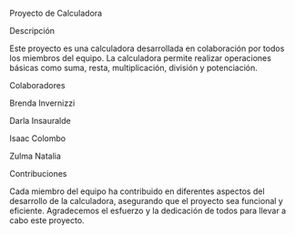 Proyecto de Calculadora


Descripción


Este proyecto es una calculadora desarrollada en colaboración por todos los miembros del equipo. La calculadora permite realizar operaciones básicas como suma, resta, multiplicación, división y potenciación.



Colaboradores

Brenda Invernizzi

Darla Insauralde

Isaac Colombo

Zulma Natalia

Contribuciones


Cada miembro del equipo ha contribuido en diferentes aspectos del desarrollo de la calculadora, asegurando que el proyecto sea funcional y eficiente. Agradecemos el esfuerzo y la dedicación de todos para llevar a cabo este proyecto.
